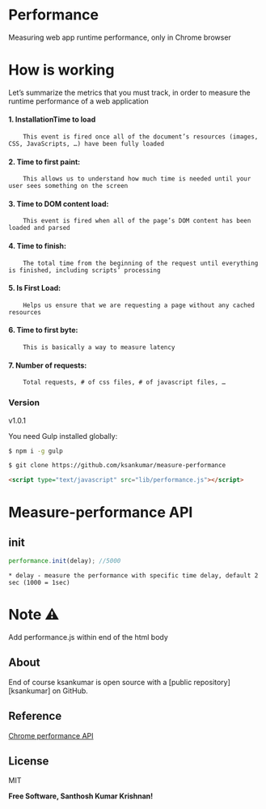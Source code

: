 # Performance
Measuring web app runtime performance, only in Chrome browser
# How is working
Let’s summarize the metrics that you must track, in order to measure the runtime performance of a web application


#### 1. InstallationTime to load
        This event is fired once all of the document’s resources (images, CSS, JavaScripts, …) have been fully loaded
#### 2. Time to first paint:
        This allows us to understand how much time is needed until your user sees something on the screen
#### 3. Time to DOM content load:
        This event is fired when all of the page’s DOM content has been loaded and parsed
#### 4. Time to finish: 
        The total time from the beginning of the request until everything is finished, including scripts’ processing
#### 5. Is First Load: 
        Helps us ensure that we are requesting a page without any cached resources
#### 6. Time to first byte: 
        This is basically a way to measure latency
#### 7. Number of requests:
        Total requests, # of css files, # of javascript files, …

### Version
v1.0.1

You need Gulp installed globally:
```sh
$ npm i -g gulp
```
```sh
$ git clone https://github.com/ksankumar/measure-performance
```
```html
<script type="text/javascript" src="lib/performance.js"></script>
```

# Measure-performance API

## init
```js
performance.init(delay); //5000
```
    * delay - measure the performance with specific time delay, default 2 sec (1000 = 1sec)
# Note :warning:
  Add performance.js within end of the html body
## About
End of course ksankumar is open source with a [public repository][ksankumar]
 on GitHub.

## Reference

[Chrome performance API](https://developer.chrome.com/devtools/docs/network)

License
----
MIT

**Free Software, Santhosh Kumar Krishnan!**
